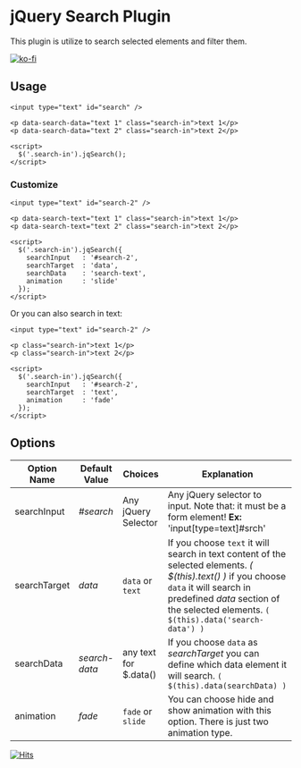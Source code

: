 # jQuery Search Plugin

This plugin is utilize to search selected elements and filter them.

[![ko-fi](https://ko-fi.com/img/githubbutton_sm.svg)](https://ko-fi.com/Z8Z2LXJ6H)

## Usage
    
    <input type="text" id="search" />
    
    <p data-search-data="text 1" class="search-in">text 1</p>
    <p data-search-data="text 2" class="search-in">text 2</p>
    
    <script>
      $('.search-in').jqSearch();
    </script>
    
### Customize

    <input type="text" id="search-2" />
    
    <p data-search-text="text 1" class="search-in">text 1</p>
    <p data-search-text="text 2" class="search-in">text 2</p>
    
    <script>
      $('.search-in').jqSearch({
        searchInput   : '#search-2',
        searchTarget  : 'data',
        searchData    : 'search-text',
        animation     : 'slide'
      });
    </script>
    
Or you can also search in text:

    <input type="text" id="search-2" />
    
    <p class="search-in">text 1</p>
    <p class="search-in">text 2</p>
    
    <script>
      $('.search-in').jqSearch({
        searchInput   : '#search-2',
        searchTarget  : 'text',
        animation     : 'fade'
      });
    </script>
    
## Options

|Option Name|Default Value|Choices|Explanation|
|---|---|---|---|
|searchInput|*#search*|Any jQuery Selector|Any jQuery selector to input. Note that: it must be a form element! **Ex:** 'input[type=text]#srch'|
|searchTarget|*data*|`data` or `text`|If you choose `text` it will search in text content of the selected elements. *( $(this).text() )* if you choose `data` it will search in predefined *data* section of the selected elements. `( $(this).data('search-data') )`|
|searchData|*search-data*|any text for $.data()|If you choose `data` as *searchTarget* you can define which data element it will search. `( $(this).data(searchData) )`|
|animation|*fade*|`fade` or `slide`|You can choose hide and show animation with this option. There is just two animation type.|

[![Hits](https://hits.seeyoufarm.com/api/count/incr/badge.svg?url=https%3A%2F%2Fgithub.com%2FWebFikirleri%2FjqSearch&count_bg=%233D8FC8&title_bg=%23555555&icon=microsoftacademic.svg&icon_color=%23E7E7E7&title=VISITS&edge_flat=true)](https://hits.seeyoufarm.com)
